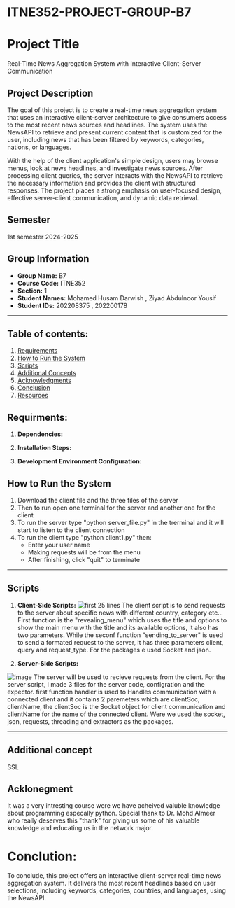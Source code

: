 # ITNE352-PROJECT-GROUP-B7

# Project Title
Real-Time News Aggregation System with Interactive Client-Server Communication

## Project Description
The goal of this project is to create a real-time news aggregation system that uses an interactive client-server architecture to give consumers access to the most recent news sources and headlines. The system uses the NewsAPI to retrieve and present current content that is customized for the user, including news that has been filtered by keywords, categories, nations, or languages.

With the help of the client application's simple design, users may browse menus, look at news headlines, and investigate news sources. After processing client queries, the server interacts with the NewsAPI to retrieve the necessary information and provides the client with structured responses. The project places a strong emphasis on user-focused design, effective server-client communication, and dynamic data retrieval.

## Semester
1st semester 2024-2025

## Group Information
- **Group Name:** B7
- **Course Code:** ITNE352
- **Section:** 1
- **Student Names:** Mohamed Husam Darwish , Ziyad Abdulnoor Yousif
- **Student IDs:** 202208375 ,  202200178 

---

## Table of contents:
1. [Requirements](#requirements)
2. [How to Run the System](#how-to-run-the-system)
3. [Scripts](#scripts)
4. [Additional Concepts](#additional-concepts)
5. [Acknowledgments](#acknowledgments)
6. [Conclusion](#conclusion)
7. [Resources](#resources-optional)

## Requirments: 
1. **Dependencies:**

2. **Installation Steps:**

3. **Development Environment Configuration:**
   
## How to Run the System
1. Download the client file and the three files of the server
2. Then to run open one terminal for the server and another one for the client
3. To run the server type "python server_file.py" in the trerminal and it will start to listen to the client connection
4. To run the client type "python client1.py" then:
   - Enter your user name
   - Making requests will be from the menu
   - After finishing, click "quit" to terminate 
---

## Scripts

1. **Client-Side Scripts:**
   ![first 25 lines](https://github.com/user-attachments/assets/25f16d38-bf50-4451-8702-f93d3f33ceb2)
   The client script is to send requests to the server about specific news with different country, category etc... First function is the "revealing_menu" which 
   uses the title and options to show the main menu with the title and its available options, it also has two parameters. While the seconf function 
  "sending_to_server" is used to send a formated request to the server, it has three parameters client, query and request_type. For the packages e used Socket and 
   json. 

   
 
3. **Server-Side Scripts:**
   
![image](https://github.com/user-attachments/assets/bf96074c-08aa-4d69-b17d-0260e623a95a)
The server will be used to recieve requests from the client. For the server script, I made 3 files for the server code, configration and the expector. first function handler is used to Handles communication with a connected client and it contains 2 paremeters which are clientSoc, clientName, the clientSoc is the Socket object for client communication and clientName for the name of the connected client. Were we used the socket, json, requests, threading and extractors as the packages. 


---

## Additional concept
SSL

## Acklonegment
It was a very intresting course were we have acheived valuble knowledge about programming especally python. Special thank to Dr. Mohd Almeer who really deserves this "thank" for giving us some of his valuable knowledge and educating us in the network major.    

# Conclution:
To conclude, this project offers an interactive client-server real-time news aggregation system. It delivers the most recent headlines based on user selections, including keywords, categories, countries, and languages, using the NewsAPI.


